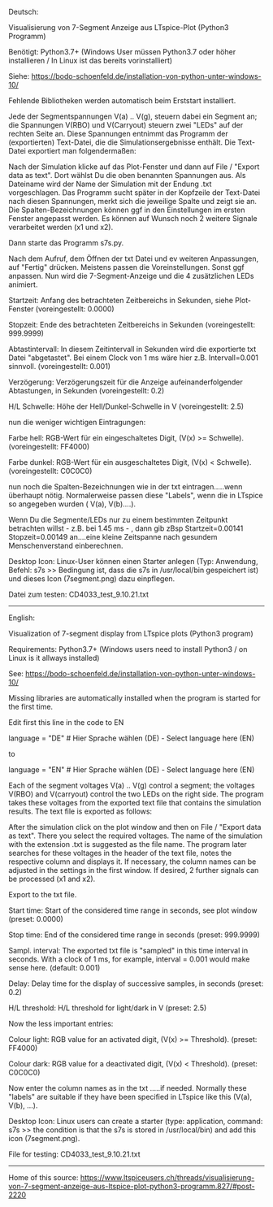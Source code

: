 Deutsch:

Visualisierung von 7-Segment Anzeige aus LTspice-Plot (Python3 Programm)

Benötigt: Python3.7+ (Windows User müssen Python3.7 oder höher installieren / In Linux ist das bereits vorinstalliert)

Siehe: https://bodo-schoenfeld.de/installation-von-python-unter-windows-10/

Fehlende Bibliotheken werden automatisch beim Erststart installiert.

Jede der Segmentspannungen V(a) .. V(g), steuern dabei ein Segment an; die Spannungen V(RBO) und V(Carryout) steuern zwei "LEDs" auf der rechten Seite an. Diese Spannungen entnimmt das Programm der (exportierten) Text-Datei, die die Simulationsergebnisse enthält. Die Text-Datei exportiert man folgendermaßen:

Nach der Simulation klicke auf das Plot-Fenster und dann auf File / "Export data as text". Dort wählst Du die oben benannten Spannungen aus. Als Dateiname wird der Name der Simulation mit der Endung .txt vorgeschlagen. Das Programm sucht später in der Kopfzeile der Text-Datei nach diesen Spannungen, merkt sich die jeweilige Spalte und zeigt sie an. Die Spalten-Bezeichnungen können ggf in den Einstellungen im ersten Fenster angepasst werden. Es können auf Wunsch noch 2 weitere Signale verarbeitet werden (x1 und x2).

Dann starte das Programm s7s.py.

Nach dem Aufruf, dem Öffnen der txt Datei und ev weiteren Anpassungen, auf "Fertig" drücken. Meistens passen die Voreinstellungen. Sonst ggf anpassen. Nun wird die 7-Segment-Anzeige und die 4 zusätzlichen LEDs animiert.

Startzeit: Anfang des betrachteten Zeitbereichs in Sekunden, siehe Plot-Fenster (voreingestellt: 0.0000)

Stopzeit: Ende des betrachteten Zeitbereichs in Sekunden (voreingestellt: 999.9999)

Abtastintervall: In diesem Zeitintervall in Sekunden wird die exportierte txt Datei "abgetastet". Bei einem Clock von 1 ms wäre hier z.B. Intervall=0.001 sinnvoll. (voreingestellt: 0.001)

Verzögerung: Verzögerungszeit für die Anzeige aufeinanderfolgender Abtastungen, in Sekunden (voreingestellt: 0.2)

H/L Schwelle: Höhe der Hell/Dunkel-Schwelle in V (voreingestellt: 2.5)

nun die weniger wichtigen Eintragungen:

Farbe hell: RGB-Wert für ein eingeschaltetes Digit, (V(x) >= Schwelle). (voreingestellt: FF4000)
  
Farbe dunkel: RGB-Wert für ein ausgeschaltetes Digit, (V(x) < Schwelle).(voreingestellt: C0C0C0)
  
nun noch die Spalten-Bezeichnungen wie in der txt eintragen.....wenn überhaupt nötig. Normalerweise passen diese "Labels", wenn die in LTspice so angegeben wurden ( V(a), V(b)....).

Wenn Du die Segmente/LEDs nur zu einem bestimmten Zeitpunkt betrachten willst - z.B. bei 1.45 ms - , dann gib zBsp Startzeit=0.00141 Stopzeit=0.00149 an....eine kleine Zeitspanne nach gesundem Menschenverstand einberechnen.

Desktop Icon: Linux-User können einen Starter anlegen (Typ: Anwendung, Befehl: s7s >> Bedingung ist, dass die s7s in /usr/local/bin gespeichert ist) und dieses Icon (7segment.png) dazu einpflegen.  

Datei zum testen: CD4033_test_9.10.21.txt 

-----------------------------------------
  
English:  

Visualization of 7-segment display from LTspice plots (Python3 program)

Requirements: Python3.7+ (Windows users need to install Python3 / on Linux is it allways installed)
  
See: https://bodo-schoenfeld.de/installation-von-python-unter-windows-10/
  
Missing libraries are automatically installed when the program is started for the first time.

Edit first this line in the code to EN

language = "DE"     # Hier Sprache wählen (DE)  -  Select language here (EN)
  
to
  
language = "EN"     # Hier Sprache wählen (DE)  -  Select language here (EN)

Each of the segment voltages V(a) .. V(g) control a segment; the voltages V(RBO) and V(carryout) control the two LEDs on the right side. The program takes these voltages from the exported text file that contains the simulation results. The text file is exported as follows: 

After the simulation click on the plot window and then on File / "Export data as text".
There you select the required voltages. The name of the simulation with the extension .txt is suggested as the file name. The program later searches for these voltages in the header of the text file, notes the respective column and displays it. If necessary, the column names can be adjusted in the settings in the first window. If desired, 2 further signals can be processed (x1 and x2).

Export to the txt file.
  
Start time: Start of the considered time range in seconds, see plot window (preset: 0.0000)
  
Stop time: End of the considered time range in seconds (preset: 999.9999)
  
Sampl. interval: The exported txt file is "sampled" in this time interval in seconds. With a clock of 1 ms, for example, interval = 0.001 would make sense here. (default: 0.001)
  
Delay: Delay time for the display of successive samples, in seconds (preset: 0.2)
  
H/L threshold: H/L threshold for light/dark in V (preset: 2.5)
  
Now the less important entries:
  
Colour light: RGB value for an activated digit, (V(x) >= Threshold). (preset: FF4000)
  
Colour dark: RGB value for a deactivated digit, (V(x) < Threshold). (preset: C0C0C0)
  
Now enter the column names as in the txt .....if needed. Normally these "labels" are suitable if they have been specified in LTspice like this (V(a), V(b), ...).

Desktop Icon: Linux users can create a starter (type: application, command: s7s >> the condition is that the s7s is stored in /usr/local/bin) and add this icon (7segment.png).

File for testing: CD4033_test_9.10.21.txt

-----------------------------------------

  Home of this source: https://www.ltspiceusers.ch/threads/visualisierung-von-7-segment-anzeige-aus-ltspice-plot-python3-programm.827/#post-2220
